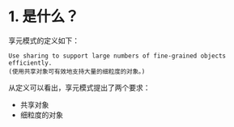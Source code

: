 # 1. 是什么？

享元模式的定义如下：

```
Use sharing to support large numbers of fine-grained objects efficiently.
(使用共享对象可有效地支持大量的细粒度的对象。)
```

从定义可以看出，享元模式提出了两个要求：

* 共享对象
* 细粒度的对象

